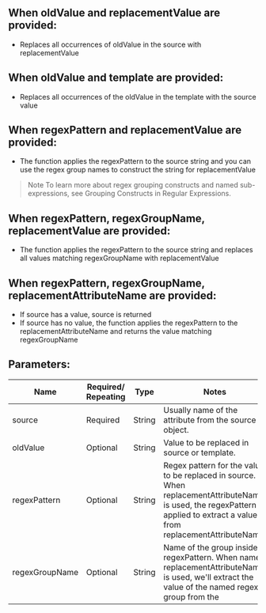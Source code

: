 ## When oldValue and replacementValue are provided:

- Replaces all occurrences of oldValue in the source with replacementValue

## When oldValue and template are provided:

- Replaces all occurrences of the oldValue in the template with the source value

## When regexPattern and replacementValue are provided:

- The function applies the regexPattern to the source string and you can use the regex group names to construct the string for replacementValue

> Note
> To learn more about regex grouping constructs and named sub-expressions, see Grouping Constructs in Regular Expressions.

## When regexPattern, regexGroupName, replacementValue are provided:

- The function applies the regexPattern to the source string and replaces all values matching regexGroupName with replacementValue

## When regexPattern, regexGroupName, replacementAttributeName are provided:

- If source has a value, source is returned
- If source has no value, the function applies the regexPattern to the replacementAttributeName and returns the value matching regexGroupName

## Parameters:

| Name               | Required/ Repeating | Type   | Notes                                                  |
|--------------------|---------------------|--------|--------------------------------------------------------|
| source             | Required            | String | Usually name of the attribute from the source object.  |
| oldValue           | Optional            | String | Value to be replaced in source or template.            |
| regexPattern       | Optional            | String | Regex pattern for the value to be replaced in source. When replacementAttributeName is used, the regexPattern is applied to extract a value from replacementAttributeName. |
| regexGroupName     | Optional            | String | Name of the group inside regexPattern. When named replacementAttributeName is used, we'll extract the value of the named regex group from the |
